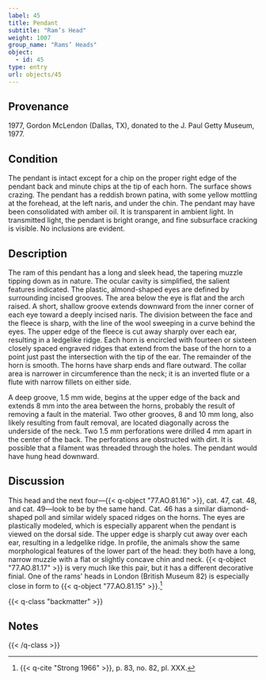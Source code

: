 ```yaml
---
label: 45
title: Pendant
subtitle: "Ram’s Head"
weight: 1007
group_name: "Rams’ Heads"
object:
  - id: 45
type: entry
url: objects/45
---
```


## Provenance

1977, Gordon McLendon (Dallas, TX), donated to the J. Paul Getty Museum, 1977.

## Condition

The pendant is intact except for a chip on the proper right edge of the pendant back and minute chips at the tip of each horn. The surface shows crazing. The pendant has a reddish brown patina, with some yellow mottling at the forehead, at the left naris, and under the chin. The pendant may have been consolidated with amber oil. It is transparent in ambient light. In transmitted light, the pendant is bright orange, and fine subsurface cracking is visible. No inclusions are evident.

## Description

The ram of this pendant has a long and sleek head, the tapering muzzle tipping down as in nature. The ocular cavity is simplified, the salient features indicated. The plastic, almond-shaped eyes are defined by surrounding incised grooves. The area below the eye is flat and the arch raised. A short, shallow groove extends downward from the inner corner of each eye toward a deeply incised naris. The division between the face and the fleece is sharp, with the line of the wool sweeping in a curve behind the eyes. The upper edge of the fleece is cut away sharply over each ear, resulting in a ledgelike ridge. Each horn is encircled with fourteen or sixteen closely spaced engraved ridges that extend from the base of the horn to a point just past the intersection with the tip of the ear. The remainder of the horn is smooth. The horns have sharp ends and flare outward. The collar area is narrower in circumference than the neck; it is an inverted flute or a flute with narrow fillets on either side.

A deep groove, 1.5 mm wide, begins at the upper edge of the back and extends 8 mm into the area between the horns, probably the result of removing a fault in the material. Two other grooves, 8 and 10 mm long, also likely resulting from fault removal, are located diagonally across the underside of the neck. Two 1.5 mm perforations were drilled 4 mm apart in the center of the back. The perforations are obstructed with dirt. It is possible that a filament was threaded through the holes. The pendant would have hung head downward.

## Discussion

This head and the next four—{{< q-object "77.AO.81.16" >}}, cat. 47, cat. 48, and cat. 49—look to be by the same hand. Cat. 46 has a similar diamond-shaped poll and similar widely spaced ridges on the horns. The eyes are plastically modeled, which is especially apparent when the pendant is viewed on the dorsal side. The upper edge is sharply cut away over each ear, resulting in a ledgelike ridge. In profile, the animals show the same morphological features of the lower part of the head: they both have a long, narrow muzzle with a flat or slightly concave chin and neck. {{< q-object "77.AO.81.17" >}} is very much like this pair, but it has a different decorative finial. One of the rams' heads in London (British Museum 82) is especially close in form to {{< q-object "77.AO.81.15" >}}.[^1]

{{< q-class "backmatter" >}}
## Notes
{{< /q-class >}}

[^1]: {{< q-cite "Strong 1966" >}}, p. 83, no. 82, pl. XXX.
